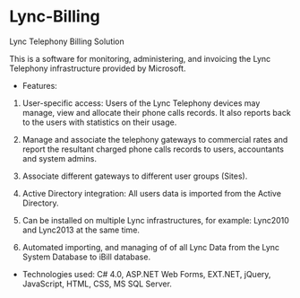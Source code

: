 Lync-Billing
============

Lync Telephony Billing Solution

This is a software for monitoring, administering, and invoicing the Lync Telephony infrastructure provided by Microsoft.

* Features:
1) User-specific access: Users of the Lync Telephony devices may manage, view and allocate their phone calls records. It also reports back to the users with statistics on their usage.

2) Manage and associate the telephony gateways to commercial rates and report the resultant charged phone calls records to users, accountants and system admins.

3) Associate different gateways to different user groups (Sites).

4) Active Directory integration: All users data is imported from the Active Directory.

5) Can be installed on multiple Lync infrastructures, for example: Lync2010 and Lync2013 at the same time.

6) Automated importing, and managing of of all Lync Data from the Lync System Database to iBill database.


* Technologies used:
C# 4.0, ASP.NET Web Forms, EXT.NET, jQuery, JavaScript, HTML, CSS, MS SQL Server.

